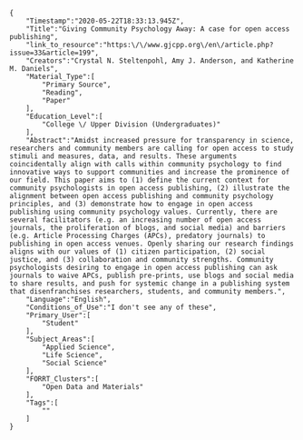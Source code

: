 
    {
        "Timestamp":"2020-05-22T18:33:13.945Z",
        "Title":"Giving Community Psychology Away: A case for open access publishing",
        "link_to_resource":"https:\/\/www.gjcpp.org\/en\/article.php?issue=33&article=199",
        "Creators":"Crystal N. Steltenpohl, Amy J. Anderson, and Katherine M. Daniels",
        "Material_Type":[
            "Primary Source",
            "Reading",
            "Paper"
        ],
        "Education_Level":[
            "College \/ Upper Division (Undergraduates)"
        ],
        "Abstract":"Amidst increased pressure for transparency in science, researchers and community members are calling for open access to study stimuli and measures, data, and results. These arguments coincidentally align with calls within community psychology to find innovative ways to support communities and increase the prominence of our field. This paper aims to (1) define the current context for community psychologists in open access publishing, (2) illustrate the alignment between open access publishing and community psychology principles, and (3) demonstrate how to engage in open access publishing using community psychology values. Currently, there are several facilitators (e.g. an increasing number of open access journals, the proliferation of blogs, and social media) and barriers (e.g. Article Processing Charges (APCs), predatory journals) to publishing in open access venues. Openly sharing our research findings aligns with our values of (1) citizen participation, (2) social justice, and (3) collaboration and community strengths. Community psychologists desiring to engage in open access publishing can ask journals to waive APCs, publish pre-prints, use blogs and social media to share results, and push for systemic change in a publishing system that disenfranchises researchers, students, and community members.",
        "Language":"English",
        "Conditions_of_Use":"I don't see any of these",
        "Primary_User":[
            "Student"
        ],
        "Subject_Areas":[
            "Applied Science",
            "Life Science",
            "Social Science"
        ],
        "FORRT_Clusters":[
            "Open Data and Materials"
        ],
        "Tags":[
            ""
        ]
    }
